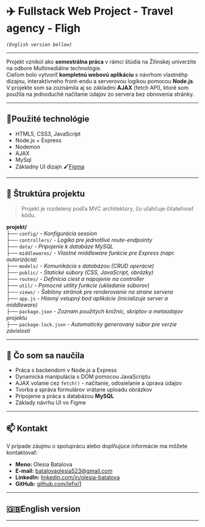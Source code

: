 # ✈️ Fullstack Web Project - **Travel agency - Fligh**

*```(English version bellow)```*

---

Projekt vznikol ako **semestrálna práca** v rámci štúdia na Žilinskej univerzite na odbore Multimediálne technológie. <br/>
Cieľom bolo vytvoriť **kompletnú webovú aplikáciu** s návrhom vlastnéhp dizajnu, interaktívneho front-endu a serverovou logikou pomocou **Node.js**. <br/>
V projekte som sa zoznámila aj so základmi **AJAX** (fetch API), ktoré som použila na jednoduché načítanie údajov zo servera bez obnovenia stránky. <br/>

---

## 🔧Použité technológie

- HTML5, CSS3, JavaScript
- Node.js + Express
- Nodemon
- AJAX
- MySql
- Základny UI dizajn 🖌️[Figma](https://www.figma.com/design/Wt3GqrzMAehNXkktx8ulOl/Web-design1?node-id=0-1&t=AAje1raBkhG8gEu0-1)

---

## 📂 Štruktúra projektu

> Projekt je rozdelený podľa MVC architektúry, čo uľahčuje čitateľnosť kódu.

**projekt/** <br/>
├── `config/` _- Konfigurácia session_<br/>
├── `controllers/` _- Logika pre jednotlivé route-endpointy_<br/>
├── `data/` _- Pripojenie k databáze MySQL_<br/>
├── `middlewares/` _- Vlastné middleware funkcie pre Express (napr. autorizácia)_<br/>
├── `models/` _- Komunikácia s databázou (CRUD operácie)_<br/>
├── `public/` _- Statické súbory (CSS, JavaScript, obrázky)_<br/>
├── `routes/` _- Definícia ciest a napojenie na controller_<br/>
├── `util/` _- Pomocné utility funkcie (ukladanie súborov)_<br/>
├── `views/` _- Šablóny stránok pre renderovanie na strane servera_<br/>
├── `app.js` _- Hlavný vstupný bod aplikácie (inicializuje server a middleware)_<br/>
├── `package.json` _- Zoznam použitých knižníc, skriptov a metaúdajov projektu_<br/>
├── `package-lock.json` _- Automaticky generovaný súbor pre verzie závislostí_<br/>

---

## 🧠 Čo som sa naučila

- Práca s backendom v Node.js a Express
- Dynamická manipulácia s DOM pomocou JavaScriptu
- AJAX volanie cez `fetch()` - načítanie, odosielanie a úprava údajov
- Tvorba a správa formulárov vrátane uploadu obrázkov
- Pripojenie a práca s databázou **MySQL**
- Základy návrhu UI vo Figme

---

## 📫 Kontakt

V prípade záujmu o spoluprácu alebo doplňujúce informácie ma môžete kontaktovať:

- **Meno:** Olesia Batalova
- **E-mail:** [batalovaolesia523@gmail.com](mailto:batalovaolesia523@gmail.com)
- **LinkedIn:** [linkedin.com/in/olesia-batalova](https://www.linkedin.com/in/olesia-batalova)
- **GitHub:** [github.com/lefixi1](https://github.com/lefixi1)

---

## 🇬🇧English version

---
